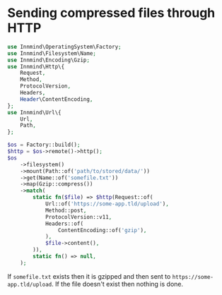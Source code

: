 # Sending compressed files through HTTP

```php
use Innmind\OperatingSystem\Factory;
use Innmind\Filesystem\Name;
use Innmind\Encoding\Gzip;
use Innmind\Http\{
    Request,
    Method,
    ProtocolVersion,
    Headers,
    Header\ContentEncoding,
};
use Innmind\Url\{
    Url,
    Path,
};

$os = Factory::build();
$http = $os->remote()->http();
$os
    ->filesystem()
    ->mount(Path::of('path/to/stored/data/'))
    ->get(Name::of('somefile.txt'))
    ->map(Gzip::compress())
    ->match(
        static fn($file) => $http(Request::of(
            Url::of('https://some-app.tld/upload'),
            Method::post,
            ProtocolVersion::v11,
            Headers::of(
                ContentEncoding::of('gzip'),
            ),
            $file->content(),
        )),
        static fn() => null,
    );
```

If `somefile.txt` exists then it is gzipped and then sent to `https://some-app.tld/upload`. If the file doesn't exist then nothing is done.
